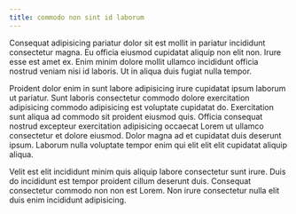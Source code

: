 ```yaml
---
title: commodo non sint id laborum
---
```


Consequat adipisicing pariatur dolor sit est mollit in pariatur incididunt consectetur magna. Eu officia eiusmod cupidatat aliquip non elit non. Irure esse est amet ex. Enim minim dolore mollit ullamco incididunt officia nostrud veniam nisi id laboris. Ut in aliqua duis fugiat nulla tempor.

Proident dolor enim in sunt labore adipisicing irure cupidatat ipsum laborum ut pariatur. Sunt laboris consectetur commodo dolore exercitation adipisicing commodo adipisicing est voluptate cupidatat do. Exercitation sunt aliqua ad commodo sit proident eiusmod quis. Officia consequat nostrud excepteur exercitation adipisicing occaecat Lorem ut ullamco consectetur et dolore eiusmod. Dolor magna ad et cupidatat duis deserunt ipsum. Laborum nulla voluptate tempor enim qui elit elit elit cupidatat aliquip aliqua.

Velit est elit incididunt minim quis aliquip labore consectetur sunt irure. Duis do incididunt est tempor proident cillum deserunt duis. Consequat consectetur commodo non non est Lorem. Non irure consectetur nulla elit duis enim incididunt adipisicing.
